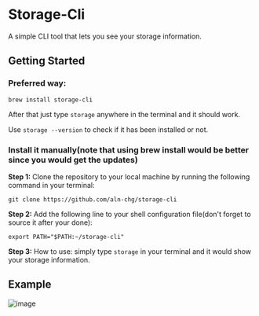 # Storage-Cli

A simple CLI tool that lets you see your storage information.

## Getting Started
### Preferred way:
```
brew install storage-cli
```
After that just type `storage` anywhere in the terminal and it should work.


Use `storage --version` to check if it has been installed or not.



### Install it manually(note that using brew install would be better since you would get the updates)

**Step 1:** Clone the repository to your local machine by running the following command in your terminal:

```
git clone https://github.com/aln-chg/storage-cli
```
**Step 2:** Add the following line to your shell configuration file(don't forget to source it after your done):

```
export PATH="$PATH:~/storage-cli"
```
**Step 3:** How to use: simply type `storage` in your terminal and it would show your storage information.

## Example
![image](https://github.com/aln-chg/storage-cli/assets/154101132/1bd953ea-2e57-4abd-9391-ec758e590305)

